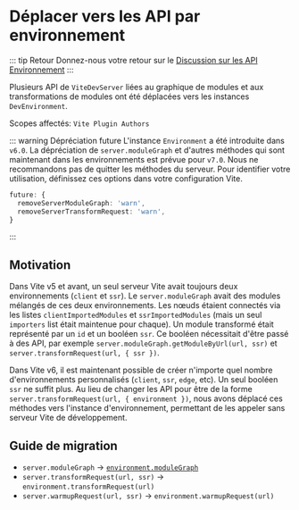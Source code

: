 # Déplacer vers les API par environnement

::: tip Retour
Donnez-nous votre retour sur le [Discussion sur les API Environnement](https://github.com/vitejs/vite/discussions/16358)
:::

Plusieurs API de `ViteDevServer` liées au graphique de modules et aux transformations de modules ont été déplacées vers les instances `DevEnvironment`.

Scopes affectés: `Vite Plugin Authors`

::: warning Dépréciation future
L'instance `Environment` a été introduite dans `v6.0`. La dépréciation de `server.moduleGraph` et d'autres méthodes qui sont maintenant dans les environnements est prévue pour `v7.0`. Nous ne recommandons pas de quitter les méthodes du serveur. Pour identifier votre utilisation, définissez ces options dans votre configuration Vite.

```ts
future: {
  removeServerModuleGraph: 'warn',
  removeServerTransformRequest: 'warn',
}
```

:::

## Motivation

Dans Vite v5 et avant, un seul serveur Vite avait toujours deux environnements (`client` et `ssr`). Le `server.moduleGraph` avait des modules mélangés de ces deux environnements. Les nœuds étaient connectés via les listes `clientImportedModules` et `ssrImportedModules` (mais un seul `importers` list était maintenue pour chaque). Un module transformé était représenté par un `id` et un booléen `ssr`. Ce booléen nécessitait d'être passé à des API, par exemple `server.moduleGraph.getModuleByUrl(url, ssr)` et `server.transformRequest(url, { ssr })`.

Dans Vite v6, il est maintenant possible de créer n'importe quel nombre d'environnements personnalisés (`client`, `ssr`, `edge`, etc). Un seul booléen `ssr` ne suffit plus. Au lieu de changer les API pour être de la forme `server.transformRequest(url, { environment })`, nous avons déplacé ces méthodes vers l'instance d'environnement, permettant de les appeler sans serveur Vite de développement.

## Guide de migration

- `server.moduleGraph` -> [`environment.moduleGraph`](/guide/api-environment#separate-module-graphs)
- `server.transformRequest(url, ssr)` -> `environment.transformRequest(url)`
- `server.warmupRequest(url, ssr)` -> `environment.warmupRequest(url)`
